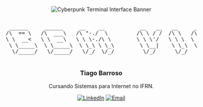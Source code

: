 <p align="center">
  <img src="https://media1.giphy.com/media/v1.Y2lkPTc5MGI3NjExamplemEwZHkwdW9saWdiam1uMDNrcHd0Mno3cXV0MGp2Ymo1eXExciZlcD12MV9pbnRlcm5hbF9naWZfYnlfaWQmY3Q9Zw/4OAxDXv4RdUeg38JYi/giphy.gif" alt="Cyberpunk Terminal Interface Banner"/>
</p>

<pre align="center">
                                                                                                                                                      ,---,  
 ______     ______     __    __           __   __   __     __   __     _____     ______       
/\  == \   /\  ___\   /\ "-./  \         /\ \ / /  /\ \   /\ "-.\ \   /\  __-.  /\  __ \      
\ \  __<   \ \  __\   \ \ \-./\ \        \ \ \'/   \ \ \  \ \ \-.  \  \ \ \/\ \ \ \ \/\ \     
 \ \_____\  \ \_____\  \ \_\ \ \_\        \ \__|    \ \_\  \ \_\\"\_\  \ \____-  \ \_____\    
  \/_____/   \/_____/   \/_/  \/_/         \/_/      \/_/   \/_/ \/_/   \/____/   \/_____/    
                                                                                                                                                                                                                                                                                                                                                                                                                                                        
</pre>

<h3 align="center">Tiago Barroso</h3>
<p align="center">Cursando Sistemas para Internet no IFRN.</p>

<p align="center">
     <a href="https://www.linkedin.com/in/tiago-barroso-faustino-de-oliveira/"><img alt="LinkedIn" src="https://img.shields.io/badge/LinkedIn-00D9FF?style=for-the-badge&logo=linkedin&logoColor=black"></a>
     <a href="mailto:tiagobarrosofo2005@gmail.com"><img alt="Email" src="https://img.shields.io/badge/Email-FF00E4?style=for-the-badge&logo=gmail&logoColor=black"></a>
</p>
